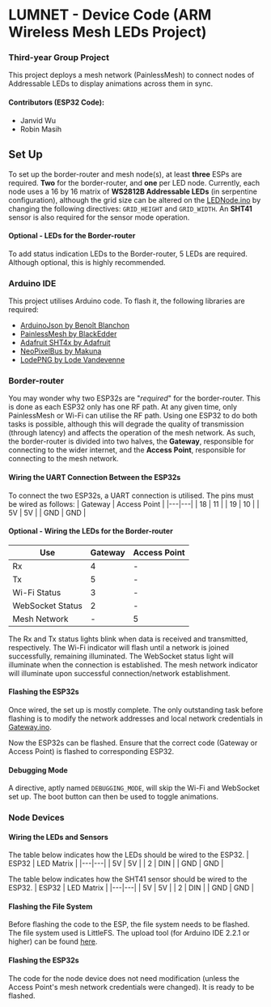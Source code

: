 # LUMNET - Device Code (ARM Wireless Mesh LEDs Project)
### Third-year Group Project
This project deploys a mesh network (PainlessMesh) to connect nodes of Addressable LEDs to display animations across them in sync.

#### Contributors (ESP32 Code):
- Janvid Wu
- Robin Masih

## Set Up
To set up the border-router and mesh node(s), at least **three** ESPs are required. **Two** for the border-router, and **one** per LED node. Currently, each node uses a 16 by 16 matrix of **WS2812B Addressable LEDs** (in serpentine configuration), although the grid size can be altered on the [LEDNode.ino](LEDNode/LEDNode.ino) by changing the following directives: `GRID_HEIGHT` and `GRID_WIDTH`. An **SHT41** sensor is also required for the sensor mode operation.
#### Optional - LEDs for the Border-router
To add status indication LEDs to the Border-router, 5 LEDs are required. Although optional, this is highly recommended.

### Arduino IDE
This project utilises Arduino code. To flash it, the following libraries are required:
- [ArduinoJson by Benoît Blanchon](https://github.com/bblanchon/ArduinoJson)
- [PainlessMesh by BlackEdder](https://gitlab.com/painlessMesh/painlessMesh)
- [Adafruit SHT4x by Adafruit](https://github.com/adafruit/Adafruit_SHT4x)
- [NeoPixelBus by Makuna](https://github.com/Makuna/NeoPixelBus)
- [LodePNG by Lode Vandevenne](https://github.com/lvandeve/lodepng?tab=Zlib-1-ov-file#readme)

### Border-router
You may wonder why two ESP32s are "*required*" for the border-router. This is done as each ESP32 only has one RF path. At any given time, only PainlessMesh or Wi-Fi can utilise the RF path. Using one ESP32 to do both tasks is possible, although this will degrade the quality of transmission (through latency) and affects the operation of the mesh network. As such, the border-router is divided into two halves, the **Gateway**, responsible for connecting to the wider internet, and the **Access Point**, responsible for connecting to the mesh network.

#### Wiring the UART Connection Between the ESP32s
To connect the two ESP32s, a UART connection is utilised. The pins must be wired as follows:
| Gateway | Access Point |
|---|---|
| 18 | 11 |
| 19 | 10 |
| 5V | 5V |
| GND | GND |

#### Optional - Wiring the LEDs for the Border-router
| Use | Gateway | Access Point |
| -- |---|---|
| Rx | 4 | - |
| Tx | 5 | - |
| Wi-Fi Status| 3 | - |
| WebSocket Status | 2 | - |
| Mesh Network | - | 5 |

The Rx and Tx status lights blink when data is received and transmitted, respectively. The Wi-Fi indicator will flash until a network is joined successfully, remaining illuminated. The WebSocket status light will illuminate when the connection is established. The mesh network indicator will illuminate upon successful connection/network establishment.

#### Flashing the ESP32s
Once wired, the set up is mostly complete. The only outstanding task before flashing is to modify the network addresses and local network credentials in [Gateway.ino](BorderRouter/Gateway/Gateway.ino).

Now the ESP32s can be flashed. Ensure that the correct code (Gateway or Access Point) is flashed to corresponding ESP32.

#### Debugging Mode
A directive, aptly named  `DEBUGGING_MODE`, will skip the Wi-Fi and WebSocket set up. The boot button can then be used to toggle animations.

### Node Devices
#### Wiring the LEDs and Sensors
The table below indicates how the LEDs should be wired to the ESP32.
| ESP32 | LED Matrix |
|---|---|
| 5V | 5V |
| 2 | DIN |
| GND | GND |

The table below indicates how the SHT41 sensor should be wired to the ESP32.
| ESP32 | LED Matrix |
|---|---|
| 5V | 5V |
| 2 | DIN |
| GND | GND |

#### Flashing the File System
Before flashing the code to the ESP, the file system needs to be flashed. The file system used is LittleFS. The upload tool (for Arduino IDE 2.2.1 or higher) can be found [here](https://github.com/earlephilhower/arduino-littlefs-upload).

#### Flashing the ESP32s
The code for the node device does not need modification (unless the Access Point's mesh network credentials were changed). It is ready to be flashed.
